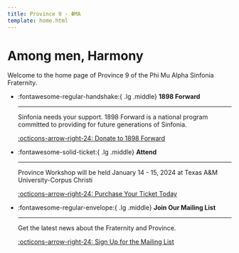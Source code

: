 ```yaml
---
title: Province 9 - ΦMA
template: home.html
---
```


# Among men, Harmony

Welcome to the home page of Province 9 of the Phi Mu Alpha Sinfonia Fraternity.

<div class="grid cards" markdown>

-   :fontawesome-regular-handshake:{ .lg .middle} __1898 Forward__

    ---

    Sinfonia needs your support. 1898 Forward is a national program committed to providing for future generations of Sinfonia. 

    [:octicons-arrow-right-24: Donate to 1898 Forward](https://1898forward.org/)

-   :fontawesome-solid-ticket:{ .lg .middle} __Attend__

    ---

    Province Workshop will be held January 14 - 15, 2024 at Texas A&M University-Corpus Christi
    
    [:octicons-arrow-right-24: Purchase Your Ticket Today](https://www.eventbrite.com/e/phi-mu-alpha-sinfonia-province-9-workshop-who-we-are-tickets-738134499157)

-   :fontawesome-regular-envelope:{ .lg .middle} __Join Our Mailing List__

    ---

    Get the latest news about the Fraternity and Province.
 
    [:octicons-arrow-right-24: Sign Up for the Mailing List](https://forms.gle/vo5VY5LWzWFny7if9)

</div>